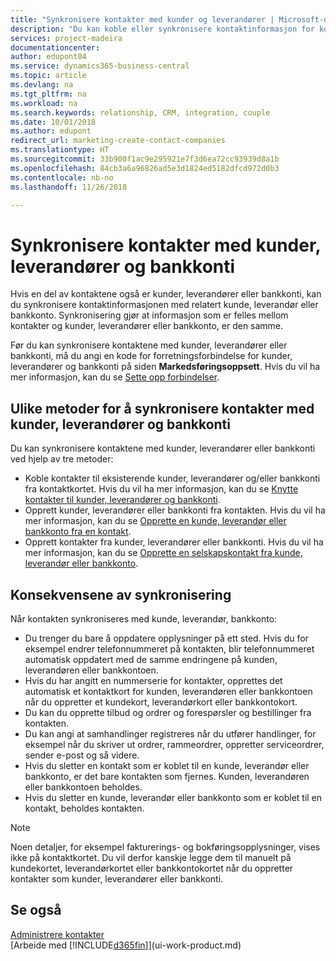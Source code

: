 ```yaml
---
title: "Synkronisere kontakter med kunder og leverandører | Microsoft-dokumentasjon"
description: "Du kan koble eller synkronisere kontaktinformasjon for kontakter som også er kunder, leverandører eller bankkonti, så du oppdaterer informasjon bare på ett sted."
services: project-madeira
documentationcenter: 
author: edupont04
ms.service: dynamics365-business-central
ms.topic: article
ms.devlang: na
ms.tgt_pltfrm: na
ms.workload: na
ms.search.keywords: relationship, CRM, integration, couple
ms.date: 10/01/2018
ms.author: edupont
redirect_url: marketing-create-contact-companies
ms.translationtype: HT
ms.sourcegitcommit: 33b900f1ac9e295921e7f3d6ea72cc93939d8a1b
ms.openlocfilehash: 84cb3a6a96826ad5e3d1824ed5182dfcd972d0b3
ms.contentlocale: nb-no
ms.lasthandoff: 11/26/2018

---
```

# <a name="synchronizing-contacts-with-customers-vendors-and-bank-accounts"></a>Synkronisere kontakter med kunder, leverandører og bankkonti
Hvis en del av kontaktene også er kunder, leverandører eller bankkonti, kan du synkronisere kontaktinformasjonen med relatert kunde, leverandør eller bankkonto. Synkronisering gjør at informasjon som er felles mellom kontakter og kunder, leverandører eller bankkonto, er den samme.  

Før du kan synkronisere kontaktene med kunder, leverandører eller bankkonti, må du angi en kode for forretningsforbindelse for kunder, leverandører og bankkonti på siden **Markedsføringsoppsett**. Hvis du vil ha mer informasjon, kan du se [Sette opp forbindelser](marketing-setup-marketing.md).

## <a name="different-ways-to-synchronize-contacts-with-customers-vendors-and-bank-accounts"></a>Ulike metoder for å synkronisere kontakter med kunder, leverandører og bankkonti
Du kan synkronisere kontaktene med kunder, leverandører eller bankkonti ved hjelp av tre metoder:

* Koble kontakter til eksisterende kunder, leverandører og/eller bankkonti fra kontaktkortet. Hvis du vil ha mer informasjon, kan du se [Knytte kontakter til kunder, leverandører og bankkonti](marketing-how-link-contact.md).
* Opprett kunder, leverandører eller bankkonti fra kontakten. Hvis du vil ha mer informasjon, kan du se [Opprette en kunde, leverandør eller bankkonto fra en kontakt](marketing-how-create-contacts-new-customers-vendors-bank-accounts.md).
* Opprett kontakter fra kunder, leverandører eller bankkonti. Hvis du vil ha mer informasjon, kan du se [Opprette en selskapskontakt fra kunde, leverandør eller bankkonto](marketing-how-create-contact-companies.md).

## <a name="consequences-of-synchronization"></a>Konsekvensene av synkronisering
Når kontakten synkroniseres med kunde, leverandør, bankkonto:

* Du trenger du bare å oppdatere opplysninger på ett sted. Hvis du for eksempel endrer telefonnummeret på kontakten, blir telefonnummeret automatisk oppdatert med de samme endringene på kunden, leverandøren eller bankkontoen.
* Hvis du har angitt en nummerserie for kontakter, opprettes det automatisk et kontaktkort for kunden, leverandøren eller bankkontoen når du oppretter et kundekort, leverandørkort eller bankkontokort.
* Du kan du opprette tilbud og ordrer og forespørsler og bestillinger fra kontakten.
* Du kan angi at samhandlinger registreres når du utfører handlinger, for eksempel når du skriver ut ordrer, rammeordrer, oppretter serviceordrer, sender e-post og så videre.
* Hvis du sletter en kontakt som er koblet til en kunde, leverandør eller bankkonto, er det bare kontakten som fjernes. Kunden, leverandøren eller bankkontoen beholdes.
* Hvis du sletter en kunde, leverandør eller bankkonto som er koblet til en kontakt, beholdes kontakten.

> [!NOTE]  
>   Noen detaljer, for eksempel fakturerings- og bokføringsopplysninger, vises ikke på kontaktkortet. Du vil derfor kanskje legge dem til manuelt på kundekortet, leverandørkortet eller bankkontokortet når du oppretter kontakter som kunder, leverandører eller bankkonti.

## <a name="see-also"></a>Se også
[Administrere kontakter](marketing-contacts.md)  
[Arbeide med [!INCLUDE[d365fin](includes/d365fin_md.md)]](ui-work-product.md)

